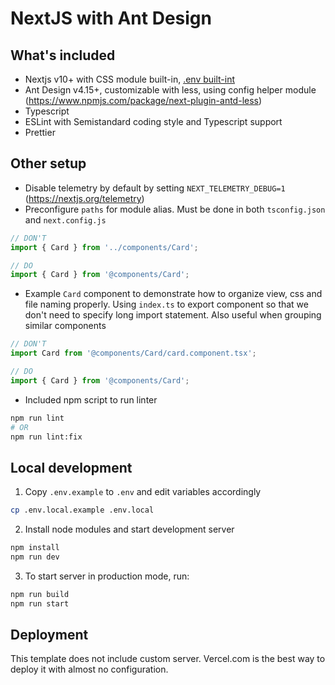 # NextJS with Ant Design

## What's included

- Nextjs v10+ with CSS module built-in, [.env built-int](https://nextjs.org/docs/basic-features/environment-variables)
- Ant Design v4.15+, customizable with less, using config helper module (https://www.npmjs.com/package/next-plugin-antd-less)
- Typescript
- ESLint with Semistandard coding style and Typescript support
- Prettier

## Other setup

- Disable telemetry by default by setting `NEXT_TELEMETRY_DEBUG=1` (https://nextjs.org/telemetry)
- Preconfigure `paths` for module alias. Must be done in both `tsconfig.json` and `next.config.js`

```ts
// DON'T
import { Card } from '../components/Card';

// DO
import { Card } from '@components/Card';
```

- Example `Card` component to demonstrate how to organize view, css and file naming properly. Using `index.ts` to export component so that we don't need to specify long import statement. Also useful when grouping similar components

```ts
// DON'T
import Card from '@components/Card/card.component.tsx';

// DO
import { Card } from '@components/Card';
```

- Included npm script to run linter

```bash
npm run lint
# OR
npm run lint:fix
```

## Local development

1. Copy `.env.example` to `.env` and edit variables accordingly

```bash
cp .env.local.example .env.local
```

2. Install node modules and start development server

```bash
npm install
npm run dev
```

3. To start server in production mode, run:

```bash
npm run build
npm run start
```

## Deployment

This template does not include custom server.
Vercel.com is the best way to deploy it with almost no configuration.
